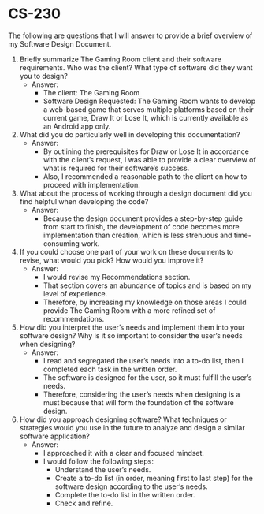 # CS-230

The following are questions that I will answer to provide a brief overview of my Software Design Document.

1.	Briefly summarize The Gaming Room client and their software requirements. Who was the client? What type of software did they want you to design?
    - Answer:    
        - The client: The Gaming Room
        - Software Design Requested: The Gaming Room wants to develop a web-based game that serves multiple platforms based on their current game, Draw It            or Lose It, which is currently available as an Android app only.
2.	What did you do particularly well in developing this documentation?
    - Answer:
        - By outlining the prerequisites for Draw or Lose It in accordance with  the client’s request, I was able to provide a clear overview of what is required for their software’s success.
        - Also, I recommended a reasonable path to the client on how to proceed with implementation.
3.	What about the process of working through a design document did you find helpful when developing the code?
    - Answer:
        - Because the design document provides a step-by-step guide from start to finish, the development of code becomes more implementation than                    creation, which is less strenuous and time-consuming work.
4.	If you could choose one part of your work on these documents to revise, what would you pick? How would you improve it?
    - Answer:
        - I would revise my Recommendations section.
        - That section covers an abundance of topics and is based on my level of experience. 
        - Therefore, by increasing my knowledge on those areas I could provide The Gaming Room with a more refined set of recommendations.
5.	How did you interpret the user’s needs and implement them into your software design? Why is it so important to consider the user’s needs when designing?
    - Answer:
        - I read and segregated the user’s needs into a to-do list, then I completed each task in the written order.
        - The software is designed for the user, so it must fulfill the user’s needs. 
        - Therefore, considering the user’s needs when designing is a must because that will form the foundation of the software design.
6.	How did you approach designing software? What techniques or strategies would you use in the future to analyze and design a similar software application?
    - Answer: 
        - I approached it with a clear and focused mindset.
        - I would follow the following steps:
            - Understand the user’s needs.
            - Create a to-do list (in order, meaning first to last step) for the software design according to the user’s needs.
            - Complete the to-do list in the written order.
            - Check and refine.


